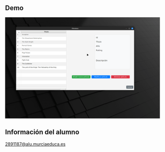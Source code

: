 ## Demo
![Demo aplicación](https://github.com/fmm-devs/filmoteca/blob/main/src/main/resources/demo/filmotecaDemo.gif)

## Información del alumno
2891187@alu.murciaeduca.es